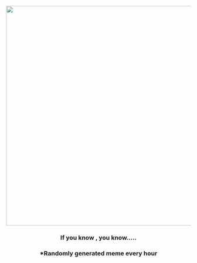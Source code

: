 <p align="center">
        <img src="https://i.redd.it/vupa90g7un991.jpg" width="600" height="600">
        </p>
        <h3 align="center">If you know , you know.....</h3>
        <h3 align="center">*Randomly generated meme every hour</h3>
    